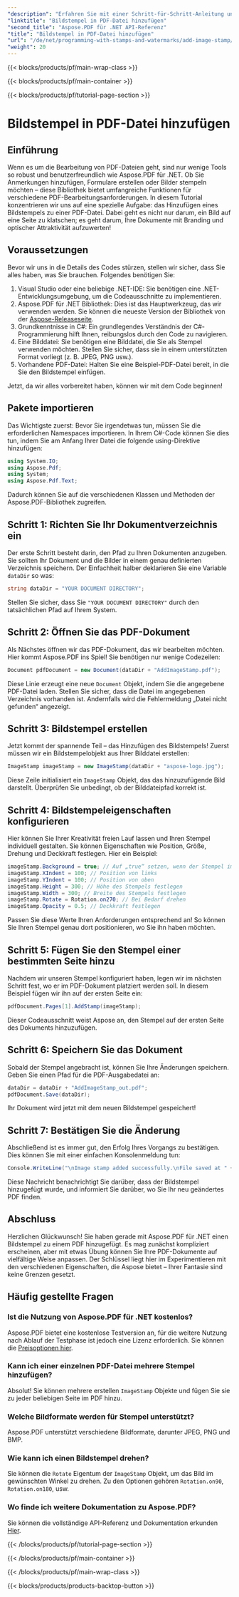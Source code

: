 ```yaml
---
"description": "Erfahren Sie mit einer Schritt-für-Schritt-Anleitung und Beispielcode, wie Sie mit Aspose.PDF für .NET einen Bildstempel zu PDF-Dateien hinzufügen."
"linktitle": "Bildstempel in PDF-Datei hinzufügen"
"second_title": "Aspose.PDF für .NET API-Referenz"
"title": "Bildstempel in PDF-Datei hinzufügen"
"url": "/de/net/programming-with-stamps-and-watermarks/add-image-stamp/"
"weight": 20
---
```


{{< blocks/products/pf/main-wrap-class >}}

{{< blocks/products/pf/main-container >}}

{{< blocks/products/pf/tutorial-page-section >}}

# Bildstempel in PDF-Datei hinzufügen

## Einführung

Wenn es um die Bearbeitung von PDF-Dateien geht, sind nur wenige Tools so robust und benutzerfreundlich wie Aspose.PDF für .NET. Ob Sie Anmerkungen hinzufügen, Formulare erstellen oder Bilder stempeln möchten – diese Bibliothek bietet umfangreiche Funktionen für verschiedene PDF-Bearbeitungsanforderungen. In diesem Tutorial konzentrieren wir uns auf eine spezielle Aufgabe: das Hinzufügen eines Bildstempels zu einer PDF-Datei. Dabei geht es nicht nur darum, ein Bild auf eine Seite zu klatschen; es geht darum, Ihre Dokumente mit Branding und optischer Attraktivität aufzuwerten!

## Voraussetzungen

Bevor wir uns in die Details des Codes stürzen, stellen wir sicher, dass Sie alles haben, was Sie brauchen. Folgendes benötigen Sie:

1. Visual Studio oder eine beliebige .NET-IDE: Sie benötigen eine .NET-Entwicklungsumgebung, um die Codeausschnitte zu implementieren.
2. Aspose.PDF für .NET Bibliothek: Dies ist das Hauptwerkzeug, das wir verwenden werden. Sie können die neueste Version der Bibliothek von der [Aspose-Releaseseite](https://releases.aspose.com/pdf/net/).
3. Grundkenntnisse in C#: Ein grundlegendes Verständnis der C#-Programmierung hilft Ihnen, reibungslos durch den Code zu navigieren.
4. Eine Bilddatei: Sie benötigen eine Bilddatei, die Sie als Stempel verwenden möchten. Stellen Sie sicher, dass sie in einem unterstützten Format vorliegt (z. B. JPEG, PNG usw.).
5. Vorhandene PDF-Datei: Halten Sie eine Beispiel-PDF-Datei bereit, in die Sie den Bildstempel einfügen.

Jetzt, da wir alles vorbereitet haben, können wir mit dem Code beginnen!

## Pakete importieren

Das Wichtigste zuerst: Bevor Sie irgendetwas tun, müssen Sie die erforderlichen Namespaces importieren. In Ihrem C#-Code können Sie dies tun, indem Sie am Anfang Ihrer Datei die folgende using-Direktive hinzufügen:

```csharp
using System.IO;
using Aspose.Pdf;
using System;
using Aspose.Pdf.Text;
```

Dadurch können Sie auf die verschiedenen Klassen und Methoden der Aspose.PDF-Bibliothek zugreifen.

## Schritt 1: Richten Sie Ihr Dokumentverzeichnis ein

Der erste Schritt besteht darin, den Pfad zu Ihren Dokumenten anzugeben. Sie sollten Ihr Dokument und die Bilder in einem genau definierten Verzeichnis speichern. Der Einfachheit halber deklarieren Sie eine Variable `dataDir` so was:

```csharp
string dataDir = "YOUR DOCUMENT DIRECTORY";
```

Stellen Sie sicher, dass Sie `"YOUR DOCUMENT DIRECTORY"` durch den tatsächlichen Pfad auf Ihrem System.

## Schritt 2: Öffnen Sie das PDF-Dokument

Als Nächstes öffnen wir das PDF-Dokument, das wir bearbeiten möchten. Hier kommt Aspose.PDF ins Spiel! Sie benötigen nur wenige Codezeilen:

```csharp
Document pdfDocument = new Document(dataDir + "AddImageStamp.pdf");
```

Diese Linie erzeugt eine neue `Document` Objekt, indem Sie die angegebene PDF-Datei laden. Stellen Sie sicher, dass die Datei im angegebenen Verzeichnis vorhanden ist. Andernfalls wird die Fehlermeldung „Datei nicht gefunden“ angezeigt.

## Schritt 3: Bildstempel erstellen

Jetzt kommt der spannende Teil – das Hinzufügen des Bildstempels! Zuerst müssen wir ein Bildstempelobjekt aus Ihrer Bilddatei erstellen:

```csharp
ImageStamp imageStamp = new ImageStamp(dataDir + "aspose-logo.jpg");
```

Diese Zeile initialisiert ein `ImageStamp` Objekt, das das hinzuzufügende Bild darstellt. Überprüfen Sie unbedingt, ob der Bilddateipfad korrekt ist.

## Schritt 4: Bildstempeleigenschaften konfigurieren

Hier können Sie Ihrer Kreativität freien Lauf lassen und Ihren Stempel individuell gestalten. Sie können Eigenschaften wie Position, Größe, Drehung und Deckkraft festlegen. Hier ein Beispiel:

```csharp
imageStamp.Background = true; // Auf „true“ setzen, wenn der Stempel im Hintergrund angezeigt werden soll
imageStamp.XIndent = 100; // Position von links
imageStamp.YIndent = 100; // Position von oben
imageStamp.Height = 300; // Höhe des Stempels festlegen
imageStamp.Width = 300; // Breite des Stempels festlegen
imageStamp.Rotate = Rotation.on270; // Bei Bedarf drehen
imageStamp.Opacity = 0.5; // Deckkraft festlegen
```

Passen Sie diese Werte Ihren Anforderungen entsprechend an! So können Sie Ihren Stempel genau dort positionieren, wo Sie ihn haben möchten.

## Schritt 5: Fügen Sie den Stempel einer bestimmten Seite hinzu

Nachdem wir unseren Stempel konfiguriert haben, legen wir im nächsten Schritt fest, wo er im PDF-Dokument platziert werden soll. In diesem Beispiel fügen wir ihn auf der ersten Seite ein:

```csharp
pdfDocument.Pages[1].AddStamp(imageStamp);
```

Dieser Codeausschnitt weist Aspose an, den Stempel auf der ersten Seite des Dokuments hinzuzufügen.

## Schritt 6: Speichern Sie das Dokument

Sobald der Stempel angebracht ist, können Sie Ihre Änderungen speichern. Geben Sie einen Pfad für die PDF-Ausgabedatei an:

```csharp
dataDir = dataDir + "AddImageStamp_out.pdf";
pdfDocument.Save(dataDir);
```

Ihr Dokument wird jetzt mit dem neuen Bildstempel gespeichert!

## Schritt 7: Bestätigen Sie die Änderung

Abschließend ist es immer gut, den Erfolg Ihres Vorgangs zu bestätigen. Dies können Sie mit einer einfachen Konsolenmeldung tun:

```csharp
Console.WriteLine("\nImage stamp added successfully.\nFile saved at " + dataDir);
```

Diese Nachricht benachrichtigt Sie darüber, dass der Bildstempel hinzugefügt wurde, und informiert Sie darüber, wo Sie Ihr neu geändertes PDF finden.

## Abschluss

Herzlichen Glückwunsch! Sie haben gerade mit Aspose.PDF für .NET einen Bildstempel zu einem PDF hinzugefügt. Es mag zunächst kompliziert erscheinen, aber mit etwas Übung können Sie Ihre PDF-Dokumente auf vielfältige Weise anpassen. Der Schlüssel liegt hier im Experimentieren mit den verschiedenen Eigenschaften, die Aspose bietet – Ihrer Fantasie sind keine Grenzen gesetzt.

## Häufig gestellte Fragen

### Ist die Nutzung von Aspose.PDF für .NET kostenlos?  
Aspose.PDF bietet eine kostenlose Testversion an, für die weitere Nutzung nach Ablauf der Testphase ist jedoch eine Lizenz erforderlich. Sie können die [Preisoptionen hier](https://purchase.aspose.com/buy).

### Kann ich einer einzelnen PDF-Datei mehrere Stempel hinzufügen?  
Absolut! Sie können mehrere erstellen `ImageStamp` Objekte und fügen Sie sie zu jeder beliebigen Seite im PDF hinzu.

### Welche Bildformate werden für Stempel unterstützt?  
Aspose.PDF unterstützt verschiedene Bildformate, darunter JPEG, PNG und BMP.

### Wie kann ich einen Bildstempel drehen?  
Sie können die `Rotate` Eigentum der `ImageStamp` Objekt, um das Bild im gewünschten Winkel zu drehen. Zu den Optionen gehören `Rotation.on90`, `Rotation.on180`, usw.

### Wo finde ich weitere Dokumentation zu Aspose.PDF?  
Sie können die vollständige API-Referenz und Dokumentation erkunden [Hier](https://reference.aspose.com/pdf/net/).

{{< /blocks/products/pf/tutorial-page-section >}}

{{< /blocks/products/pf/main-container >}}

{{< /blocks/products/pf/main-wrap-class >}}

{{< blocks/products/products-backtop-button >}}